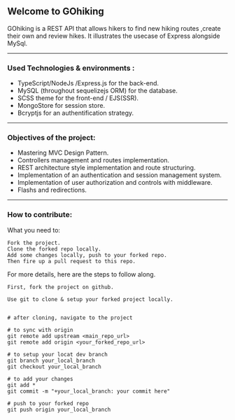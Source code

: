## Welcome to GOhiking

GOhiking is a REST API that allows hikers to find new hiking routes ,create their own and review hikes. It illustrates the usecase of Express alongside MySql.

---

### Used Technologies & environments :

* TypeScript/NodeJs /Express.js for the back-end.
* MySQL (throughout sequelizejs ORM) for the database.
* SCSS theme for the front-end / EJS(SSR).
* MongoStore for session store.
* Bcryptjs for an authentification strategy.

---

### Objectives of the project:

* Mastering MVC Design Pattern.
* Controllers management and routes implementation. 
* REST architecture style implementation and route structuring.
* Implementation of an authentication and session management system.
* Implementation of user authorization and controls with middleware.
* Flashs and redirections.

---

### How to contribute:

What you need to:

    Fork the project.
    Clone the forked repo locally.
    Add some changes locally, push to your forked repo.
    Then fire up a pull request to this repo.

For more details, here are the steps to follow along.

    First, fork the project on github.

    Use git to clone & setup your forked project locally.


    # after cloning, navigate to the project

    # to sync with origin
    git remote add upstream <main_repo_url>
    git remote add origin <your_forked_repo_url>
    
    # to setup your locat dev branch
    git branch your_local_branch
    git checkout your_local_branch

    # to add your changes
    git add *
    git commit -m "+your_local_branch: your commit here"

    # push to your forked repo
    git push origin your_local_branch

